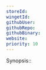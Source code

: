 ```yaml
---
storeId: 
wingetId: 
githubUser: 
githubRepo: 
githubBinary: 
website: 
priority: 10
---
```


Synopsis::

